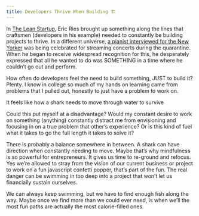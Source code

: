 ```yaml
---  
title: Developers Thrive When Building 🏗  
---
```


In [The Lean Startup](http://theleanstartup.com/), Eric Ries brought up something along the lines that craftsmen (developers in his example) needed to constantly be building projects to thrive. In a different universe, [a pianist interviewed for the New Yorker](https://www.newyorker.com/magazine/2020/05/18/igor-levit-is-like-no-other-pianist) was being celebrated for streaming concerts during the quarantine. When he began to receive widespread recognition for this, he desperately expressed that all he wanted to do was SOMETHING in a time where he couldn’t go out and perform.

How often do developers feel the need to build something, JUST to build it? Plenty. I know in college so much of my hands on learning came from problems that I pulled out, honestly to just have a problem to work on.

It feels like how a shark needs to move through water to survive

Could this put myself at a disadvantage? Would my constant desire to work on something (anything) constantly distract me from envisioning and focusing in on a true problem that other’s experience? Or is this kind of fuel what it takes to go the full length it takes to solve it?

There is probably a balance somewhere in between. A shark can have direction when constantly needing to move. Maybe that’s why mindfulness is so powerful for entrepreneurs. It gives us time to re-ground and refocus. Yes we’re allowed to stray from the vision of our current business or project to work on a fun javascript confetti popper, that’s part of the fun. The real danger can be swimming in too deep into a project that won’t let us financially sustain ourselves.

We can always keep swimming, but we have to find enough fish along the way. Maybe once we find more than we could ever need, is when we’ll the most fun paths are actually the most calorie-filled ones.
